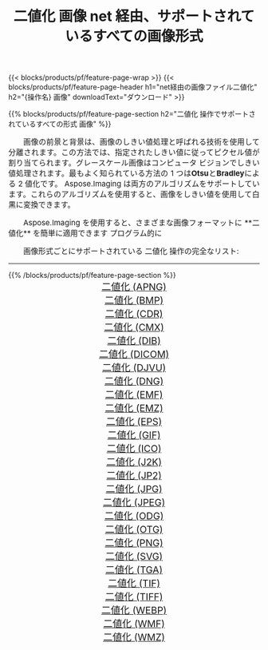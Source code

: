﻿---
title: 二値化 画像 net 経由、サポートされているすべての画像形式 
weight: 3920
url: /ja/net/binarize/ 
lang: ja
langdirlevel: 2
locales: zh-hans,ja,it,ru,de,es,fr,nl,id,lt,pl,pt,vi,tr,ko,zh-hant,ar,hi,th,sv,cs,uk,he
description: Aspose.Imaging を使用すると、net 経由で簡単に 二値化 イメージを作成できます
---

{{< blocks/products/pf/feature-page-wrap >}}
{{< blocks/products/pf/feature-page-header h1="net経由の画像ファイル二値化" h2="{操作名} 画像" downloadText="ダウンロード" >}}


{{% blocks/products/pf/feature-page-section  h2="二値化 操作でサポートされているすべての形式 画像" %}}
<p align="justify" style="text-indent:2em;font-size:15px;">
画像の前景と背景は、画像のしきい値処理と呼ばれる技術を使用して分離されます。この方法では、指定されたしきい値に従ってピクセル値が割り当てられます。グレースケール画像はコンピュータ ビジョンでしきい値処理されます。最もよく知られている方法の 1 つは<b>Otsu</b>と<b>Bradley</b>による 2 値化です。 Aspose.Imaging は両方のアルゴリズムをサポートしています。これらのアルゴリズムを使用すると、画像をしきい値を使用して白黒に変換できます。
</p>
<p align="justify" style="text-indent:2em;font-size:15px;">
Aspose.Imaging を使用すると、さまざまな画像フォーマットに **二値化** を簡単に適用できます プログラム的に
</p>
<p align="justify" style="text-indent:2em;font-size:15px;">
画像形式ごとにサポートされている 二値化 操作の完全なリスト:
</p>
<hr/>
{{% /blocks/products/pf/feature-page-section %}}
<div class="container-fluid productfamilypage bg-gray">
    <div class="convertypes bg-gray agp-content section">
        <div class="container">
		<div class="row other-converters" style="gap: 10px;font-size: 19px;text-align:center;">
		    <div class='col-md-2 other-converter remove-lp remove-rp'><a href="/imaging/ja/net/binarize/apng/" style="padding:15px;">二値化 (APNG)</a></div><div class='col-md-2 other-converter remove-lp remove-rp'><a href="/imaging/ja/net/binarize/bmp/" style="padding:15px;">二値化 (BMP)</a></div><div class='col-md-2 other-converter remove-lp remove-rp'><a href="/imaging/ja/net/binarize/cdr/" style="padding:15px;">二値化 (CDR)</a></div><div class='col-md-2 other-converter remove-lp remove-rp'><a href="/imaging/ja/net/binarize/cmx/" style="padding:15px;">二値化 (CMX)</a></div><div class='col-md-2 other-converter remove-lp remove-rp'><a href="/imaging/ja/net/binarize/dib/" style="padding:15px;">二値化 (DIB)</a></div><div class='col-md-2 other-converter remove-lp remove-rp'><a href="/imaging/ja/net/binarize/dicom/" style="padding:15px;">二値化 (DICOM)</a></div><div class='col-md-2 other-converter remove-lp remove-rp'><a href="/imaging/ja/net/binarize/djvu/" style="padding:15px;">二値化 (DJVU)</a></div><div class='col-md-2 other-converter remove-lp remove-rp'><a href="/imaging/ja/net/binarize/dng/" style="padding:15px;">二値化 (DNG)</a></div><div class='col-md-2 other-converter remove-lp remove-rp'><a href="/imaging/ja/net/binarize/emf/" style="padding:15px;">二値化 (EMF)</a></div><div class='col-md-2 other-converter remove-lp remove-rp'><a href="/imaging/ja/net/binarize/emz/" style="padding:15px;">二値化 (EMZ)</a></div><div class='col-md-2 other-converter remove-lp remove-rp'><a href="/imaging/ja/net/binarize/eps/" style="padding:15px;">二値化 (EPS)</a></div><div class='col-md-2 other-converter remove-lp remove-rp'><a href="/imaging/ja/net/binarize/gif/" style="padding:15px;">二値化 (GIF)</a></div><div class='col-md-2 other-converter remove-lp remove-rp'><a href="/imaging/ja/net/binarize/ico/" style="padding:15px;">二値化 (ICO)</a></div><div class='col-md-2 other-converter remove-lp remove-rp'><a href="/imaging/ja/net/binarize/j2k/" style="padding:15px;">二値化 (J2K)</a></div><div class='col-md-2 other-converter remove-lp remove-rp'><a href="/imaging/ja/net/binarize/jp2/" style="padding:15px;">二値化 (JP2)</a></div><div class='col-md-2 other-converter remove-lp remove-rp'><a href="/imaging/ja/net/binarize/jpg/" style="padding:15px;">二値化 (JPG)</a></div><div class='col-md-2 other-converter remove-lp remove-rp'><a href="/imaging/ja/net/binarize/jpeg/" style="padding:15px;">二値化 (JPEG)</a></div><div class='col-md-2 other-converter remove-lp remove-rp'><a href="/imaging/ja/net/binarize/odg/" style="padding:15px;">二値化 (ODG)</a></div><div class='col-md-2 other-converter remove-lp remove-rp'><a href="/imaging/ja/net/binarize/otg/" style="padding:15px;">二値化 (OTG)</a></div><div class='col-md-2 other-converter remove-lp remove-rp'><a href="/imaging/ja/net/binarize/png/" style="padding:15px;">二値化 (PNG)</a></div><div class='col-md-2 other-converter remove-lp remove-rp'><a href="/imaging/ja/net/binarize/svg/" style="padding:15px;">二値化 (SVG)</a></div><div class='col-md-2 other-converter remove-lp remove-rp'><a href="/imaging/ja/net/binarize/tga/" style="padding:15px;">二値化 (TGA)</a></div><div class='col-md-2 other-converter remove-lp remove-rp'><a href="/imaging/ja/net/binarize/tif/" style="padding:15px;">二値化 (TIF)</a></div><div class='col-md-2 other-converter remove-lp remove-rp'><a href="/imaging/ja/net/binarize/tiff/" style="padding:15px;">二値化 (TIFF)</a></div><div class='col-md-2 other-converter remove-lp remove-rp'><a href="/imaging/ja/net/binarize/webp/" style="padding:15px;">二値化 (WEBP)</a></div><div class='col-md-2 other-converter remove-lp remove-rp'><a href="/imaging/ja/net/binarize/wmf/" style="padding:15px;">二値化 (WMF)</a></div><div class='col-md-2 other-converter remove-lp remove-rp'><a href="/imaging/ja/net/binarize/wmz/" style="padding:15px;">二値化 (WMZ)</a></div>
                </div>
        </div>
    </div>
</div>
<br/>
